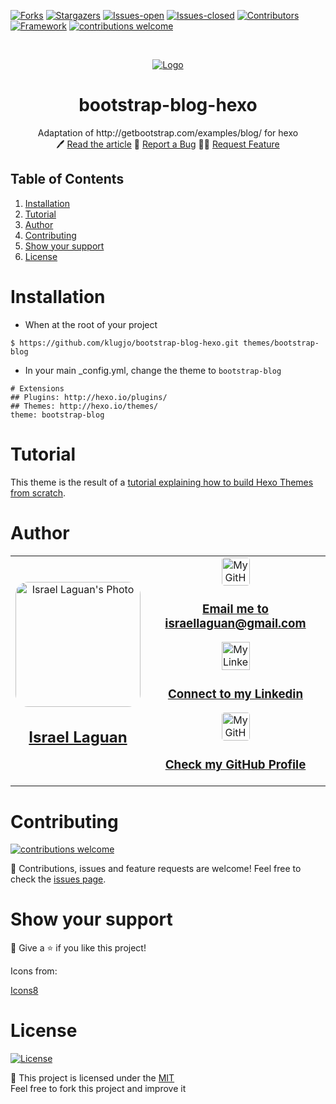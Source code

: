 <!-- PROJECT SHIELDS -->
[![Forks][forks-shield]][forks-url]
[![Stargazers][stars-shield]][stars-url]
[![Issues-open][issues-open-shield]][issues-url]
[![Issues-closed][issues-closed-shield]][issues-url]
[![Contributors][contributors-shield]][contributors-url]
[![Framework][badge-framework]][framework-url]
[![contributions welcome][contributions-welcome]][issues-url]

<!-- PROJECT LOGO -->
<br />
<p align="center">
  <a href="https://">
	  <img src="https://img.icons8.com/color/96/000000/full-image.png" alt="Logo"/>
  </a>

  <h1 align="center">
	bootstrap-blog-hexo
  </h1>

  <p align="center">
    Adaptation of http://getbootstrap.com/examples/blog/ for hexo
    <br />
	  🖊️
    <a href="https://github.com/Israel-Laguan/bootstrap-blog-hexo/edit/master/README.md">Read the article</a>
    🐞
    <a href="https://github.com/Israel-Laguan/<repo>/issues">Report a Bug</a>
    🙋‍♂️
    <a href="https://github.com/Israel-Laguan/<repo>/issues">Request Feature</a>
  </p>
</p>

## Table of Contents

1. [Installation](#installation)
2. [Tutorial](#tutorial)
3. [Author](#author)
4. [Contributing](#contributing)
5. [Show your support](#show-your-support)
6. [License](#license)

# Installation

- When at the root of your project

```
$ https://github.com/klugjo/bootstrap-blog-hexo.git themes/bootstrap-blog
```

- In your main _config.yml, change the theme to `bootstrap-blog`

```
# Extensions
## Plugins: http://hexo.io/plugins/
## Themes: http://hexo.io/themes/
theme: bootstrap-blog
```

# Tutorial

This theme is the result of a [tutorial explaining how to build Hexo Themes from scratch](http://www.codeblocq.com/2016/03/Create-an-Hexo-Theme-Part-1-Index/).

# Author

<table style="width:100%">
  <tr>
    <td>
        <div align="center">
            <a href="./docs/img/photo.png" target="_blank" rel="author">
                <img src="https://avatars2.githubusercontent.com/u/36519478?s=460&v=4" style="border-radius: 10%; min-width: 100px;" alt="Israel Laguan's Photo" width="200px">
            </a>
            <h2>
                <a href="https://israel-laguan.github.io/" target="_blank" rel="author">
                    Israel Laguan
                </a>
            </h2>
        </div>
    </td>
    <td>
        <div align="center">
            <a href="mailto:israellaguan@gmail.com" target="_blank" rel="author">
                <img src="https://img.icons8.com/color/48/000000/message-squared.png" style="border-radius: 10%" alt="My GitHub" height="45px">
                <h3>
                    Email me to 
                    <a href="mailto:israellaguan@gmail.com">
                        israellaguan@gmail.com
                    </a>
                </h3>
            </a>
            <a href="https://www.linkedin.com/in/israellaguan/" target="_blank" rel="author">
                <img src="https://img.icons8.com/color/48/000000/linkedin.png" alt="My Linkedin" height="45px">
                <h3>
                    Connect to my Linkedin
                </h3>
            </a>
            <a href="https://github.com/Israel-Laguan" target="_blank" rel="author">
                <img src="https://img.icons8.com/color/48/000000/github--v1.png" 
			style="border-radius: 10%" alt="My GitHub" height="45px"
		>
                <h3>
                    Check my GitHub Profile
                </h3>
            </a>
        </div>
    </td>
  </tr>
</table> 

# Contributing

[![contributions welcome][contributions-welcome]][issues-url]

🤝 Contributions, issues and feature requests are welcome!
Feel free to check the [issues page][issues-url].

# Show your support

🤗 Give a ⭐️ if you like this project!

Icons from:

<a href="https://icons8.com/icon/13917/full-image">Icons8</a>

# License

[![License][badge-license]](http://badges.mit-license.org)

📝 This project is licensed under the [MIT](LICENSE)\
Feel free to fork this project and improve it

<!-- MARKDOWN LINKS & IMAGES -->
[contributors-shield]: https://img.shields.io/github/contributors/Israel-Laguan/<repo>?style=for-the-badge
[contributors-url]: https://github.com/Israel-Laguan/<repo>/graphs/contributors
[forks-shield]: https://img.shields.io/github/forks/Israel-Laguan/<repo>?style=for-the-badge
[forks-url]: https://github.com/Israel-Laguan/<repo>/network/members
[stars-shield]: https://img.shields.io/github/stars/Israel-Laguan/<repo>?style=for-the-badge
[stars-url]: https://github.com/Israel-Laguan/<repo>/stargazers
[issues-open-shield]: https://img.shields.io/github/issues/Israel-Laguan/<repo>?style=for-the-badge
[issues-url]: https://github.com/Israel-Laguan/<repo>/issues
[issues-closed-shield]: https://img.shields.io/github/issues-closed/Israel-Laguan/<repo>?style=for-the-badge
[badge-framework]: https://img.shields.io/badge/framework-here-9cf?style=for-the-badge
[framework-url]: https://google.com
[contributions-welcome]: https://img.shields.io/badge/contributions-welcome-brightgreen.svg?style=for-the-badge
[badge-license]: https://img.shields.io/:license-mit-blue.svg?style=for-the-badge
